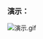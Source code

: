 ### 演示：
![演示.gif](https://upload-images.jianshu.io/upload_images/6165105-c5255e979c8a1fc7.gif?imageMogr2/auto-orient/strip)